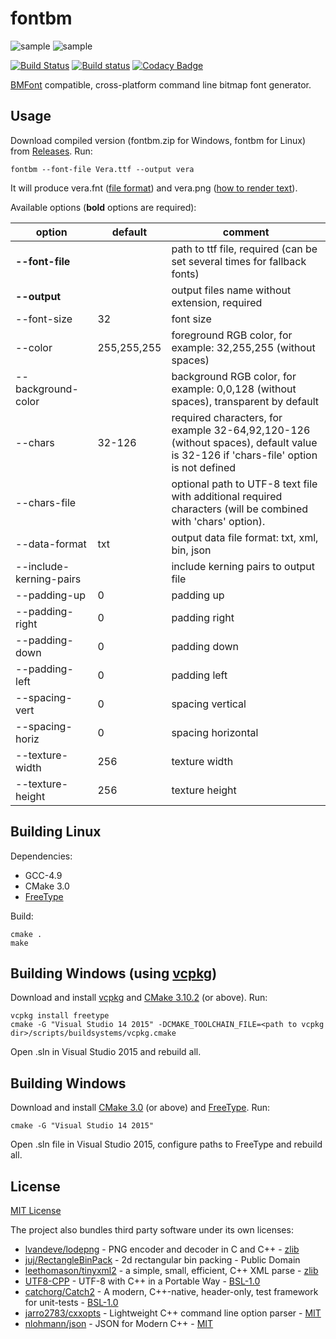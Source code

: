 # fontbm
![sample](/assets/sample0.png?raw=true)
![sample](/assets/sample1.png?raw=true)

[![Build Status](https://travis-ci.org/vladimirgamalyan/fontbm.svg)](https://travis-ci.org/vladimirgamalyan/fontbm)
[![Build status](https://ci.appveyor.com/api/projects/status/boq0olngopfabaac?svg=true)](https://ci.appveyor.com/project/vladimirgamalyan/fontbm)
[![Codacy Badge](https://api.codacy.com/project/badge/Grade/1771a443586e472393c33f3c5fddaf3a)](https://www.codacy.com/manual/vladimirgamalyan/fontbm?utm_source=github.com&amp;utm_medium=referral&amp;utm_content=vladimirgamalyan/fontbm&amp;utm_campaign=Badge_Grade)

[BMFont](http://www.angelcode.com/products/bmfont/) compatible, cross-platform command line bitmap font generator.


## Usage

Download compiled version (fontbm.zip for Windows, fontbm for Linux) from [Releases](https://github.com/vladimirgamalyan/fontbm/releases). Run:

```
fontbm --font-file Vera.ttf --output vera
```
It will produce vera.fnt ([file format](http://www.angelcode.com/products/bmfont/doc/file_format.html)) and vera.png ([how to render text](http://www.angelcode.com/products/bmfont/doc/render_text.html)).

Available options (**bold** options are required):


option  | default | comment
------|-----|---------------
**--font-file** |  | path to ttf file, required (can be set several times for fallback fonts)
**--output** | | output files name without extension, required
--font-size | 32 | font size
--color | 255,255,255 | foreground RGB color, for example: 32,255,255 (without spaces)
--background-color | | background RGB color, for example: 0,0,128 (without spaces), transparent by default
--chars | 32-126 | required characters, for example 32-64,92,120-126 (without spaces), default value is 32-126 if 'chars-file' option is not defined
--chars-file | | optional path to UTF-8 text file with additional required characters (will be combined with 'chars' option).
--data-format | txt | output data file format: txt, xml, bin, json
--include-kerning-pairs | | include kerning pairs to output file
--padding-up | 0 | padding up
--padding-right | 0 | padding right
--padding-down | 0 | padding down
--padding-left | 0 | padding left
--spacing-vert | 0 | spacing vertical
--spacing-horiz | 0 | spacing horizontal
--texture-width | 256 | texture width
--texture-height | 256 | texture height

## Building Linux

Dependencies:

* GCC-4.9
* CMake 3.0
* [FreeType](https://www.freetype.org/)

Build:

```
cmake .  
make
```

## Building Windows (using [vcpkg](https://github.com/Microsoft/vcpkg))

Download and install [vcpkg](https://github.com/Microsoft/vcpkg) and [CMake 3.10.2](https://cmake.org/) (or above). Run:

```
vcpkg install freetype
cmake -G "Visual Studio 14 2015" -DCMAKE_TOOLCHAIN_FILE=<path to vcpkg dir>/scripts/buildsystems/vcpkg.cmake
```
Open .sln in Visual Studio 2015 and rebuild all.

## Building Windows

Download and install [CMake 3.0](https://cmake.org/) (or above) and [FreeType](https://www.freetype.org/). Run: 

```
cmake -G "Visual Studio 14 2015"
```

Open .sln file in Visual Studio 2015, configure paths to FreeType and rebuild all.

## License

[MIT License](http://opensource.org/licenses/MIT)

The project also bundles third party software under its own licenses:
* [lvandeve/lodepng](https://github.com/lvandeve/lodepng) - PNG encoder and decoder in C and C++ - [zlib](https://github.com/lvandeve/lodepng/issues/25)
* [juj/RectangleBinPack](https://github.com/juj/RectangleBinPack) - 2d rectangular bin packing - Public Domain
* [leethomason/tinyxml2](https://github.com/leethomason/tinyxml2) - a simple, small, efficient, C++ XML parse - [zlib](https://github.com/leethomason/tinyxml2#license)
* [UTF8-CPP](http://utfcpp.sourceforge.net/) - UTF-8 with C++ in a Portable Way - [BSL-1.0](http://www.boost.org/users/license.html)
* [catchorg/Catch2](https://github.com/catchorg/Catch2) - A modern, C++-native, header-only, test framework for unit-tests - [BSL-1.0](https://github.com/catchorg/Catch2/blob/master/LICENSE.txt)
* [jarro2783/cxxopts](https://github.com/jarro2783/cxxopts) - Lightweight C++ command line option parser - [MIT](https://github.com/jarro2783/cxxopts/blob/master/LICENSE)
* [nlohmann/json](https://github.com/nlohmann/json) - JSON for Modern C++ - [MIT](https://github.com/nlohmann/json/blob/develop/LICENSE.MIT)
